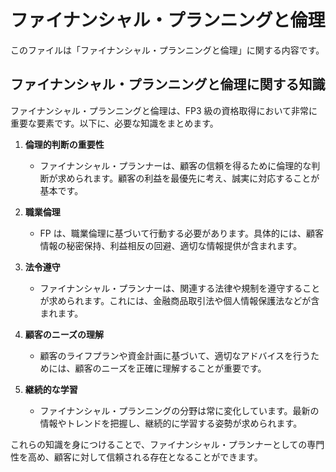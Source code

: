 # ファイナンシャル・プランニングと倫理

このファイルは「ファイナンシャル・プランニングと倫理」に関する内容です。

## ファイナンシャル・プランニングと倫理に関する知識

ファイナンシャル・プランニングと倫理は、FP3 級の資格取得において非常に重要な要素です。以下に、必要な知識をまとめます。

1. **倫理的判断の重要性**

   - ファイナンシャル・プランナーは、顧客の信頼を得るために倫理的な判断が求められます。顧客の利益を最優先に考え、誠実に対応することが基本です。

2. **職業倫理**

   - FP は、職業倫理に基づいて行動する必要があります。具体的には、顧客情報の秘密保持、利益相反の回避、適切な情報提供が含まれます。

3. **法令遵守**

   - ファイナンシャル・プランナーは、関連する法律や規制を遵守することが求められます。これには、金融商品取引法や個人情報保護法などが含まれます。

4. **顧客のニーズの理解**

   - 顧客のライフプランや資金計画に基づいて、適切なアドバイスを行うためには、顧客のニーズを正確に理解することが重要です。

5. **継続的な学習**
   - ファイナンシャル・プランニングの分野は常に変化しています。最新の情報やトレンドを把握し、継続的に学習する姿勢が求められます。

これらの知識を身につけることで、ファイナンシャル・プランナーとしての専門性を高め、顧客に対して信頼される存在となることができます。

